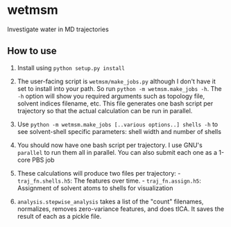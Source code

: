 wetmsm
======

Investigate water in MD trajectories

How to use
------------

 1. Install using `python setup.py install`

 1. The user-facing script is `wetmsm/make_jobs.py` although I don't have
    it set to install into your path. So run `python -m wetmsm.make_jobs -h`.
    The `-h` option will show you required arguments such as topology file,
    solvent indices filename, etc. This file generates one bash script per
    trajectory so that the actual calculation can be run in parallel.

 1. Use `python -m wetmsm.make_jobs [..various options..] shells -h` to see
    solvent-shell specific parameters: shell width and number of shells

 1. You should now have one bash script per trajectory. I use GNU's `parallel`
    to run them all in parallel. You can also submit each one as a 1-core
    PBS job

 1. These calculations will produce two files per trajectory: 
        - `traj_fn.shells.h5`: The features over time.
        - `traj_fn.assign.h5`: Assignment of solvent atoms to shells for
                               visualization

 1. `analysis.stepwise_analysis` takes a list of the "count" filenames,
    normalizes, removes zero-variance features, and does tICA. It saves
    the result of each as a pickle file.
